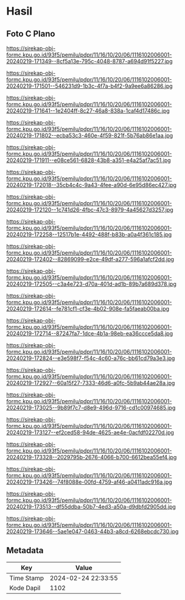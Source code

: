 # Hasil

## Foto C Plano

https://sirekap-obj-formc.kpu.go.id/93f5/pemilu/pdpr/11/16/10/20/06/1116102006001-20240219-171349--8cf5a13e-795c-4048-8787-a694d91f5227.jpg

https://sirekap-obj-formc.kpu.go.id/93f5/pemilu/pdpr/11/16/10/20/06/1116102006001-20240219-171501--546231d9-1b3c-4f7a-b4f2-9a9ee6a86286.jpg

https://sirekap-obj-formc.kpu.go.id/93f5/pemilu/pdpr/11/16/10/20/06/1116102006001-20240219-171641--1e2404ff-8c27-46a8-838a-1caf4d17486c.jpg

https://sirekap-obj-formc.kpu.go.id/93f5/pemilu/pdpr/11/16/10/20/06/1116102006001-20240219-171802--ecba53c3-460e-4f59-821f-5b76ab86e1aa.jpg

https://sirekap-obj-formc.kpu.go.id/93f5/pemilu/pdpr/11/16/10/20/06/1116102006001-20240219-171911--e08ce561-6828-43b8-a351-e4a25af7ac51.jpg

https://sirekap-obj-formc.kpu.go.id/93f5/pemilu/pdpr/11/16/10/20/06/1116102006001-20240219-172018--35cb4c4c-9a43-4fee-a90d-6e95d86ec427.jpg

https://sirekap-obj-formc.kpu.go.id/93f5/pemilu/pdpr/11/16/10/20/06/1116102006001-20240219-172120--1c741d26-4fbc-47c3-8979-4a45627d3257.jpg

https://sirekap-obj-formc.kpu.go.id/93f5/pemilu/pdpr/11/16/10/20/06/1116102006001-20240219-172258--12517b1e-4492-488f-b83b-a0a4f361c185.jpg

https://sirekap-obj-formc.kpu.go.id/93f5/pemilu/pdpr/11/16/10/20/06/1116102006001-20240219-172402--82869099-e2ce-49df-a277-596a1afcf2dd.jpg

https://sirekap-obj-formc.kpu.go.id/93f5/pemilu/pdpr/11/16/10/20/06/1116102006001-20240219-172505--c3a4e723-d70a-401d-ad1b-89b7a689d378.jpg

https://sirekap-obj-formc.kpu.go.id/93f5/pemilu/pdpr/11/16/10/20/06/1116102006001-20240219-172614--fe781cf1-cf3e-4b02-908e-fa5faeab00ba.jpg

https://sirekap-obj-formc.kpu.go.id/93f5/pemilu/pdpr/11/16/10/20/06/1116102006001-20240219-172714--87247fa7-1dce-4b1a-98eb-ea36ccce5da8.jpg

https://sirekap-obj-formc.kpu.go.id/93f5/pemilu/pdpr/11/16/10/20/06/1116102006001-20240219-172824--e3e598f7-f54c-4c60-a76c-bb61cd79a3e3.jpg

https://sirekap-obj-formc.kpu.go.id/93f5/pemilu/pdpr/11/16/10/20/06/1116102006001-20240219-172927--60a15f27-7333-46d6-a0fc-5b9ab44ae28a.jpg

https://sirekap-obj-formc.kpu.go.id/93f5/pemilu/pdpr/11/16/10/20/06/1116102006001-20240219-173025--9b89f7c7-d8e9-496d-9716-cd1c00974685.jpg

https://sirekap-obj-formc.kpu.go.id/93f5/pemilu/pdpr/11/16/10/20/06/1116102006001-20240219-173127--ef2ced58-94de-4625-ae4e-0acfdf02270d.jpg

https://sirekap-obj-formc.kpu.go.id/93f5/pemilu/pdpr/11/16/10/20/06/1116102006001-20240219-173328--2029795b-2676-4066-b700-6612bea55ef4.jpg

https://sirekap-obj-formc.kpu.go.id/93f5/pemilu/pdpr/11/16/10/20/06/1116102006001-20240219-173426--74f8088e-00fd-4759-af46-a0411adc916a.jpg

https://sirekap-obj-formc.kpu.go.id/93f5/pemilu/pdpr/11/16/10/20/06/1116102006001-20240219-173513--df55ddba-50b7-4ed3-a50a-d9dbfd2905dd.jpg

https://sirekap-obj-formc.kpu.go.id/93f5/pemilu/pdpr/11/16/10/20/06/1116102006001-20240219-173646--5ae1e047-0463-44b3-a8cd-6268ebcdc730.jpg


## Metadata

| Key        | Value               |
| ---------- | ------------------- |
| Time Stamp | 2024-02-24 22:33:55 |
| Kode Dapil | 1102                |



